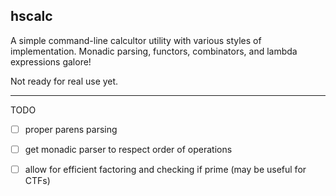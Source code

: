 ## hscalc
A simple command-line calcultor utility with various styles of implementation. Monadic parsing, functors, combinators, and lambda expressions galore!

Not ready for real use yet.

--- 

TODO
- [ ] proper parens parsing
- [ ] get monadic parser to respect order of operations
- [ ] allow for efficient factoring and checking if prime (may be useful for CTFs)

